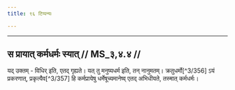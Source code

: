 ```yaml
---
title: ९६ टिप्पन्यः

---
```


[^3/355]: E2,4: apūrvavattvāt

____________________________________________


## स प्रायात् कर्मधर्मः स्यात् // MS_३,४.४ //

यद् उक्तम् - विधिर् इति, एतद् गृह्यते। यत् तु मनुष्यधर्म इति, तन् नानुमतम्। क्रतुधर्मो[^3/356] ऽयं प्रकरणात्, प्रकृत्यैव[^3/357] हि कर्मप्रायेषु धर्मेषूच्यमानेष्व् एतद् अभिधीयते, तस्मात् कर्मधर्मः।